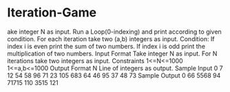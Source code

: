 # Iteration-Game
ake integer N as input.  Run a Loop(0-indexing) and print according to given condition.  For each iteration take two (a,b) integers as input.  Condition:  If index i is even print the sum of two numbers. If index i is odd print the multiplication of two numbers. Input Format  Take integer N as input. For N iterations take two integers as input. Constraints  1&lt;=N&lt;=1000  1&lt;=a,b&lt;=1000  Output Format  N Line of integers as output.  Sample Input 0  7 12 54 58 96 71 23 105 683 64 46 95 37 48 73 Sample Output 0  66 5568 94 71715 110 3515 121

